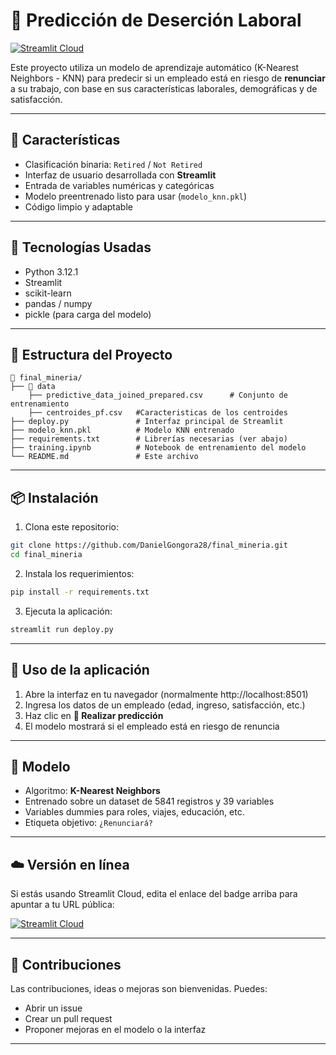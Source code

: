 # 🧠 Predicción de Deserción Laboral

[![Streamlit Cloud](https://static.streamlit.io/badges/streamlit_badge_black_white.svg)](https://share.streamlit.io/)

Este proyecto utiliza un modelo de aprendizaje automático (K-Nearest Neighbors - KNN) para predecir si un empleado está en riesgo de **renunciar** a su trabajo, con base en sus características laborales, demográficas y de satisfacción.

---

## 🚀 Características

- Clasificación binaria: `Retired` / `Not Retired`
- Interfaz de usuario desarrollada con **Streamlit**
- Entrada de variables numéricas y categóricas
- Modelo preentrenado listo para usar (`modelo_knn.pkl`)
- Código limpio y adaptable

---

## 🧠 Tecnologías Usadas

- Python 3.12.1
- Streamlit
- scikit-learn
- pandas / numpy
- pickle (para carga del modelo)

---

## 📂 Estructura del Proyecto

```
📁 final_mineria/
├── 📁 data
    ├── predictive_data_joined_prepared.csv      # Conjunto de entrenamiento
    ├── centroides_pf.csv   #Caracteristicas de los centroides   
├── deploy.py               # Interfaz principal de Streamlit
├── modelo_knn.pkl          # Modelo KNN entrenado
├── requirements.txt        # Librerías necesarias (ver abajo)
├── training.ipynb          # Notebook de entrenamiento del modelo
└── README.md               # Este archivo
```

---

## 📦 Instalación

1. Clona este repositorio:

```bash
git clone https://github.com/DanielGongora28/final_mineria.git
cd final_mineria
```

2. Instala los requerimientos:

```bash
pip install -r requirements.txt
```

3. Ejecuta la aplicación:

```bash
streamlit run deploy.py
```

---

## 🎯 Uso de la aplicación

1. Abre la interfaz en tu navegador (normalmente http://localhost:8501)
2. Ingresa los datos de un empleado (edad, ingreso, satisfacción, etc.)
3. Haz clic en **🚀 Realizar predicción**
4. El modelo mostrará si el empleado está en riesgo de renuncia

---

## 🧪 Modelo

- Algoritmo: **K-Nearest Neighbors**
- Entrenado sobre un dataset de 5841 registros y 39 variables
- Variables dummies para roles, viajes, educación, etc.
- Etiqueta objetivo: `¿Renunciará?`

---

## ☁️ Versión en línea

Si estás usando Streamlit Cloud, edita el enlace del badge arriba para apuntar a tu URL pública:

[![Streamlit Cloud](https://static.streamlit.io/badges/streamlit_badge_black_white.svg)](https://despliegueretiros.streamlit.app/)


---

## 🤝 Contribuciones

Las contribuciones, ideas o mejoras son bienvenidas. Puedes:

- Abrir un issue
- Crear un pull request
- Proponer mejoras en el modelo o la interfaz

---
